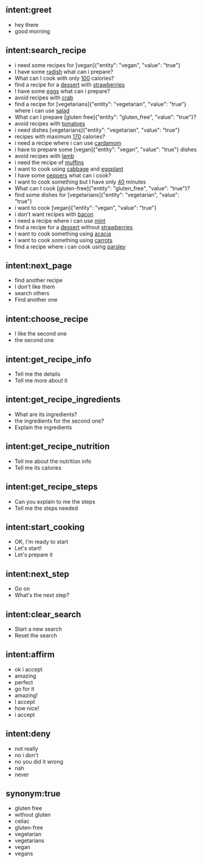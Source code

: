 ## intent:greet
- hey there
- good morning

## intent:search_recipe
- i need some recipes for [vegan]{"entity": "vegan", "value": "true"}
- I have some [radish](search_ingredients) what can i prepare?
- What can I cook with only [100](max_calories) calories?
- find a recipe for a [dessert](search_text) with [strawberries](search_ingredients)
- I have some [eggs](search_ingredients) what can i prepare?
- avoid recipes with [crab](avoid_ingredients)
- find a recipe for [vegetarians]{"entity": "vegetarian", "value": "true"} where i can use [salad](search_ingredients)
- What can I prepare [gluten free]{"entity": "gluten_free", "value": "true"}?
- avoid recipes with [tomatoes](avoid_ingredients)
- i need dishes [vegetarians]{"entity": "vegetarian", "value": "true"}
- recipes with maximum [170](max_calories) calories?
- i need a recipe where i can use [cardamom](search_ingredients)
- i have to prepare some [vegan]{"entity": "vegan", "value": "true"} dishes
- avoid recipes with [lamb](avoid_ingredients)
- i need the recipe of [muffins](search_text)
- I want to cook using [cabbage](search_ingredients) and [eggplant](search_ingredients)
- I have some [peppers](search_ingredients) what can i cook?
- I want to cook something but I have only [40](max_minutes) minutes
- What can I cook [gluten-free]{"entity": "gluten_free", "value": "true"}?
- find some dishes for [vegetarians]{"entity": "vegetarian", "value": "true"}
- i want to cook [vegan]{"entity": "vegan", "value": "true"}
- i don't want recipes with [bacon](avoid_ingredients)
- i need a recipe where i can use [mint](search_ingredients)
- find a recipe for a [dessert](search_text) without [strawberries](avoid_ingredients)
- I want to cook something using [acacia](search_ingredients)
- I want to cook something using [carrots](search_ingredients)
- find a recipe where i can cook using [parsley](search_ingredients)

## intent:next_page
- find another recipe
- I don't like them
- search others
- Find another one

## intent:choose_recipe
- I like the second one
- the second one

## intent:get_recipe_info
- Tell me the details
- Tell me more about it

## intent:get_recipe_ingredients
- What are its ingredients?
- the ingredients for the second one?
- Explain the ingredients

## intent:get_recipe_nutrition
- Tell me about the nutrition info
- Tell me its calories

## intent:get_recipe_steps
- Can you explain to me the steps
- Tell me the steps needed

## intent:start_cooking
- OK, I'm ready to start
- Let's start!
- Let's prepare it

## intent:next_step
- Go on
- What's the next step?

## intent:clear_search
- Start a new search
- Reset the search

## intent:affirm
- ok i accept
- amazing
- perfect
- go for it
- amazing!
- I accept
- how nice!
- i accept

## intent:deny
- not really
- no i don't
- no you did it wrong
- nah
- never

## synonym:true
- gluten free
- without gluten
- celiac
- gluten-free
- vegetarian
- vegetarians
- vegan
- vegans
